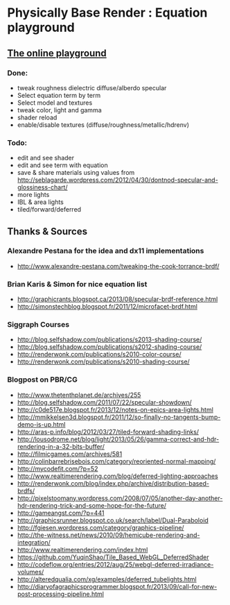 Physically Base Render : Equation playground
============================================

## [The online playground](http://kuranes.github.io/physically_base_render_test/)

### Done:
- tweak roughness dielectric diffuse/alberdo specular
- Select equation term by term
- Select model and textures
- tweak color, light and gamma
- shader reload
- enable/disable textures (diffuse/roughness/metallic/hdrenv)


### Todo: 
- edit and see shader
- edit and see term with equation
- save & share materials using values from http://seblagarde.wordpress.com/2012/04/30/dontnod-specular-and-glossiness-chart/
- more lights
- IBL & area lights
- tiled/forward/deferred

## Thanks & Sources

### Alexandre Pestana for the idea and dx11 implementations
- http://www.alexandre-pestana.com/tweaking-the-cook-torrance-brdf/

### Brian Karis & Simon for nice equation list
- http://graphicrants.blogspot.ca/2013/08/specular-brdf-reference.html
- http://simonstechblog.blogspot.fr/2011/12/microfacet-brdf.html

### Siggraph Courses
- http://blog.selfshadow.com/publications/s2013-shading-course/
- http://blog.selfshadow.com/publications/s2012-shading-course/
- http://renderwonk.com/publications/s2010-color-course/
- http://renderwonk.com/publications/s2010-shading-course/

### Blogpost on PBR/CG 
- http://www.thetenthplanet.de/archives/255
- http://blog.selfshadow.com/2011/07/22/specular-showdown/
- http://c0de517e.blogspot.fr/2013/12/notes-on-epics-area-lights.html
- http://mmikkelsen3d.blogspot.fr/2011/12/so-finally-no-tangents-bump-demo-is-up.html
- http://aras-p.info/blog/2012/03/27/tiled-forward-shading-links/
- http://lousodrome.net/blog/light/2013/05/26/gamma-correct-and-hdr-rendering-in-a-32-bits-buffer/
- http://filmicgames.com/archives/581
- http://colinbarrebrisebois.com/category/reoriented-normal-mapping/
- http://mycodefit.com/?p=52
- http://www.realtimerendering.com/blog/deferred-lighting-approaches
- http://renderwonk.com/blog/index.php/archive/distribution-based-brdfs/
- http://pixelstoomany.wordpress.com/2008/07/05/another-day-another-hdr-rendering-trick-and-some-hope-for-the-future/
- http://gameangst.com/?p=441
- http://graphicsrunner.blogspot.co.uk/search/label/Dual-Paraboloid
- http://fgiesen.wordpress.com/category/graphics-pipeline/
- http://the-witness.net/news/2010/09/hemicube-rendering-and-integration/
- http://www.realtimerendering.com/index.html
- https://github.com/YuqinShao/Tile_Based_WebGL_DeferredShader
- http://codeflow.org/entries/2012/aug/25/webgl-deferred-irradiance-volumes/
- http://alteredqualia.com/xg/examples/deferred_tubelights.html
- http://diaryofagraphicsprogrammer.blogspot.fr/2013/09/call-for-new-post-processing-pipeline.html
